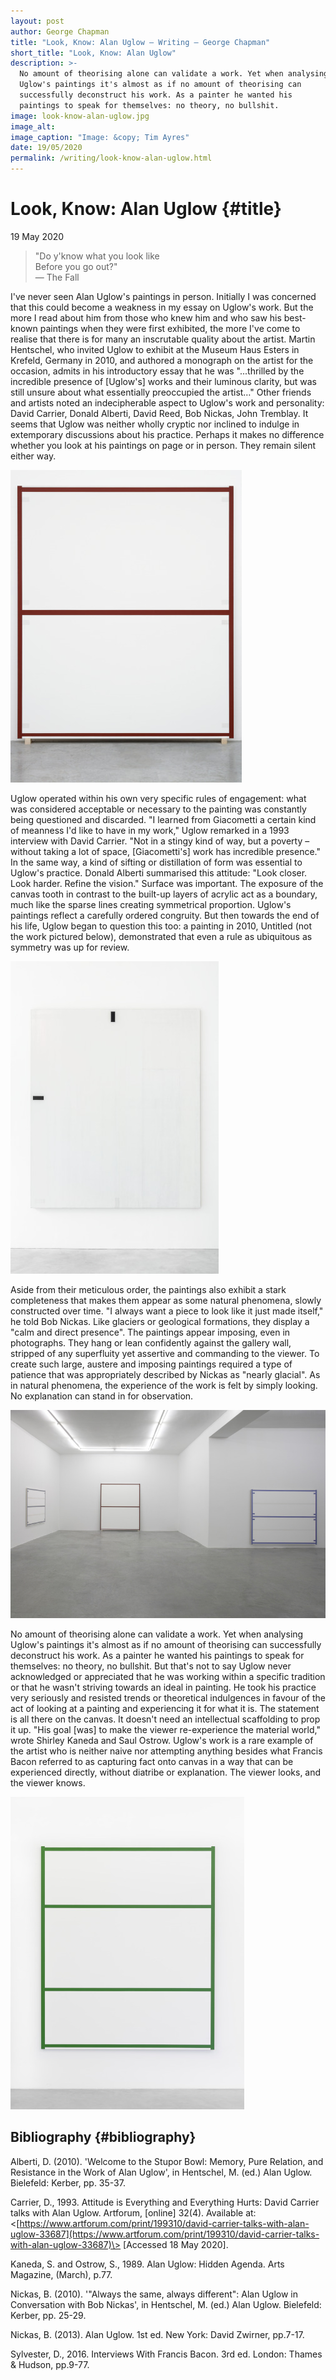 ```yaml
---
layout: post
author: George Chapman
title: "Look, Know: Alan Uglow — Writing — George Chapman"
short_title: "Look, Know: Alan Uglow"
description: >-
  No amount of theorising alone can validate a work. Yet when analysing
  Uglow's paintings it's almost as if no amount of theorising can
  successfully deconstruct his work. As a painter he wanted his
  paintings to speak for themselves: no theory, no bullshit.
image: look-know-alan-uglow.jpg
image_alt:
image_caption: "Image: &copy; Tim Ayres"
date: 19/05/2020
permalink: /writing/look-know-alan-uglow.html
---
```

# Look, Know: Alan Uglow {#title}
19 May 2020

> "Do y'know what you look like  
>  Before you go out?"  
> — The Fall

I've never seen Alan Uglow's paintings in person. Initially I was concerned that this could become a weakness in my essay on Uglow's work. But the more I read about him from those who knew him and who saw his best-known paintings when they were first exhibited, the more I've come to realise that there is for many an inscrutable quality about the artist. Martin Hentschel, who invited Uglow to exhibit at the Museum Haus Esters in Krefeld, Germany in 2010, and authored a monograph on the artist for the occasion, admits in his introductory essay that he was "...thrilled by the incredible presence of [Uglow's] works and their luminous clarity, but was still unsure about what essentially preoccupied the artist…" Other friends and artists noted an indecipherable aspect to Uglow's work and personality: David Carrier, Donald Alberti, David Reed, Bob Nickas, John Tremblay. It seems that Uglow was neither wholly cryptic nor inclined to indulge in extemporary discussions about his practice. Perhaps it makes no difference whether you look at his paintings on page or in person. They remain silent either way.

![Alan Uglow, Standard # 2 (Red Oxide), 2002, Acrylic on cotton, 214 x 183 cm. Courtesy the artist and Galerie Nordenhake Berlin / Stockholm / Mexico City. Photo: Gunter Lepkowski](/assets/img/look_know-alan_uglow-1.jpg)

Uglow operated within his own very specific rules of engagement: what was considered acceptable or necessary to the painting was constantly being questioned and discarded. "I learned from Giacometti a certain kind of meanness I'd like to have in my work," Uglow remarked in a 1993 interview with David Carrier. "Not in a stingy kind of way, but a poverty – without taking a lot of space, [Giacometti's] work has incredible presence." In the same way, a kind of sifting or distillation of form was essential to Uglow's practice. Donald Alberti summarised this attitude: "Look closer. Look harder. Refine the vision." Surface was important. The exposure of the canvas tooth in contrast to the built-up layers of acrylic act as a boundary, much like the sparse lines creating symmetrical proportion. Uglow's paintings reflect a carefully ordered congruity. But then towards the end of his life, Uglow began to question this too: a painting in 2010, Untitled (not the work pictured below), demonstrated that even a rule as ubiquitous as symmetry was up for review.

![Alan Uglow, Untitled (White and Black), 1986, Oil on linen, 214 x 183 cm. Courtesy the artist and Galerie Nordenhake Berlin / Stockholm / Mexico City. Photo: Gerhard Kassner](/assets/img/look_know-alan_uglow-2.jpg)

Aside from their meticulous order, the paintings also exhibit a stark completeness that makes them appear as some natural phenomena, slowly constructed over time. "I always want a piece to look like it just made itself," he told Bob Nickas. Like glaciers or geological formations, they display a "calm and direct presence". The paintings appear imposing, even in photographs. They hang or lean confidently against the gallery wall, stripped of any superfluity yet assertive and commanding to the viewer. To create such large, austere and imposing paintings required a type of patience that was appropriately described by Nickas as "nearly glacial". As in natural phenomena, the experience of the work is felt by simply looking. No explanation can stand in for observation.

![Installation view "Alan Uglow", Galerie Nordenhake Berlin 2006. Courtesy the artist and Galerie Nordenhake Berlin / Stockholm / Mexico City. Photo: Gunter Lepkowski](/assets/img/look_know-alan_uglow-3.jpg)

No amount of theorising alone can validate a work. Yet when analysing Uglow's paintings it's almost as if no amount of theorising can successfully deconstruct his work. As a painter he wanted his paintings to speak for themselves: no theory, no bullshit. But that's not to say Uglow never acknowledged or appreciated that he was working within a specific tradition or that he wasn't striving towards an ideal in painting. He took his practice very seriously and resisted trends or theoretical indulgences in favour of the act of looking at a painting and experiencing it for what it is. The statement is all there on the canvas. It doesn't need an intellectual scaffolding to prop it up. "His goal [was] to make the viewer re-experience the material world," wrote Shirley Kaneda and Saul Ostrow. Uglow's work is a rare example of the artist who is neither naive nor attempting anything besides what Francis Bacon referred to as capturing fact onto canvas in a way that can be experienced directly, without diatribe or explanation. The viewer looks, and the viewer knows.

![Alan Uglow, Standard III, 1993, Acrylic on canvas, 214 x 183 cm. Courtesy the artist and Galerie Nordenhake Berlin / Stockholm / Mexico City. Photo: Gerhard Kassner](/assets/img/look_know-alan_uglow-4.jpg)

## Bibliography {#bibliography}

Alberti, D. (2010). 'Welcome to the Stupor Bowl: Memory, Pure Relation, and Resistance in the Work of Alan Uglow', in Hentschel, M. (ed.) Alan Uglow. Bielefeld: Kerber, pp. 35-37.

Carrier, D., 1993. Attitude is Everything and Everything Hurts: David Carrier talks with Alan Uglow. Artforum, [online] 32(4). Available at: \<[https://www.artforum.com/print/199310/david-carrier-talks-with-alan-uglow-33687](https://www.artforum.com/print/199310/david-carrier-talks-with-alan-uglow-33687)\> [Accessed 18 May 2020].

Kaneda, S. and Ostrow, S., 1989. Alan Uglow: Hidden Agenda. Arts Magazine, (March), p.77.

Nickas, B. (2010). '"Always the same, always different": Alan Uglow in Conversation with Bob Nickas', in Hentschel, M. (ed.) Alan Uglow. Bielefeld: Kerber, pp. 25-29.

Nickas, B. (2013). Alan Uglow. 1st ed. New York: David Zwirner, pp.7-17.

Sylvester, D., 2016. Interviews With Francis Bacon. 3rd ed. London: Thames & Hudson, pp.9-77.
